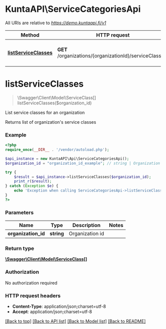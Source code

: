 # KuntaAPI\ServiceCategoriesApi

All URIs are relative to *https://demo.kuntaapi.fi/v1*

Method | HTTP request | Description
------------- | ------------- | -------------
[**listServiceClasses**](ServiceCategoriesApi.md#listServiceClasses) | **GET** /organizations/{organizationId}/serviceClasses/ | List service classes for an organization


# **listServiceClasses**
> \Swagger\Client\Model\ServiceClass[] listServiceClasses($organization_id)

List service classes for an organization

Returns list of organization's service classes

### Example
```php
<?php
require_once(__DIR__ . '/vendor/autoload.php');

$api_instance = new KuntaAPI\Api\ServiceCategoriesApi();
$organization_id = "organization_id_example"; // string | Organization id

try {
    $result = $api_instance->listServiceClasses($organization_id);
    print_r($result);
} catch (Exception $e) {
    echo 'Exception when calling ServiceCategoriesApi->listServiceClasses: ', $e->getMessage(), PHP_EOL;
}
?>
```

### Parameters

Name | Type | Description  | Notes
------------- | ------------- | ------------- | -------------
 **organization_id** | **string**| Organization id |

### Return type

[**\Swagger\Client\Model\ServiceClass[]**](../Model/ServiceClass.md)

### Authorization

No authorization required

### HTTP request headers

 - **Content-Type**: application/json;charset=utf-8
 - **Accept**: application/json;charset=utf-8

[[Back to top]](#) [[Back to API list]](../../README.md#documentation-for-api-endpoints) [[Back to Model list]](../../README.md#documentation-for-models) [[Back to README]](../../README.md)

